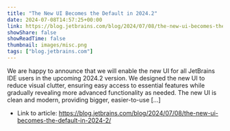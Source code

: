 ```yaml
---
title: "The New UI Becomes the Default in 2024.2"
date: 2024-07-08T14:57:25+00:00
link: https://blog.jetbrains.com/blog/2024/07/08/the-new-ui-becomes-the-default-in-2024-2/
showShare: false
showReadTime: false
thumbnail: images/misc.png
tags: ["blog.jetbrains.com"]
---
```

We are happy to announce that we will enable the new UI for all JetBrains IDE users in the upcoming 2024.2 version. We designed the new UI to reduce visual clutter, ensuring easy access to essential features while gradually revealing more advanced functionality as needed. The new UI is clean and modern, providing bigger, easier-to-use […]

- Link to article: https://blog.jetbrains.com/blog/2024/07/08/the-new-ui-becomes-the-default-in-2024-2/